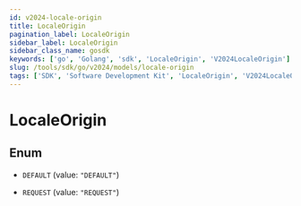 ```yaml
---
id: v2024-locale-origin
title: LocaleOrigin
pagination_label: LocaleOrigin
sidebar_label: LocaleOrigin
sidebar_class_name: gosdk
keywords: ['go', 'Golang', 'sdk', 'LocaleOrigin', 'V2024LocaleOrigin']
slug: /tools/sdk/go/v2024/models/locale-origin
tags: ['SDK', 'Software Development Kit', 'LocaleOrigin', 'V2024LocaleOrigin']
---
```


# LocaleOrigin

## Enum

- `DEFAULT` (value: `"DEFAULT"`)

- `REQUEST` (value: `"REQUEST"`)
